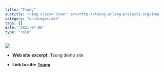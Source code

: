 ```yaml
---
title: "Tsung"
subtitle: "<img class='cover' src=http://tsung.erlang-projects.org/images/tsung-logo-v0.png>"
category: "uncategorized"
tags: []
date: "2021-04-06"
type: "rain"
---
```

<img class="cover" src=http://tsung.erlang-projects.org/images/tsung-logo-v0.png>



* **Web site excerpt:** Tsung demo site

* **Link to site:** **[Tsung](http://tsung.erlang-projects.org)**